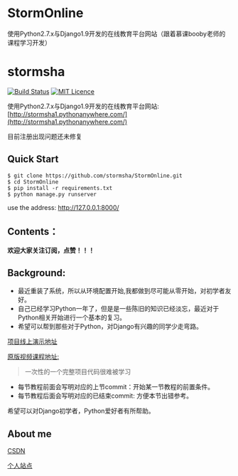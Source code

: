 # StormOnline
使用Python2.7.x与Django1.9开发的在线教育平台网站（跟着慕课booby老师的课程学习开发）

# stormsha

[![Build Status](https://travis-ci.org/stormsha/hexoBlog-Github.svg?branch=master)](https://travis-ci.org/stormsha/hexoBlog-Github)
[![MIT Licence](https://badges.frapsoft.com/os/mit/mit.svg?v=103)](https://opensource.org/licenses/mit-license.php)

使用Python2.7.x与Django1.9开发的在线教育平台网站: [http://stormsha1.pythonanywhere.com/](http://stormsha1.pythonanywhere.com/)

目前注册出现问题还未修复

## Quick Start
    $ git clone https://github.com/stormsha/StormOnline.git
    $ cd StormOnline
    $ pip install -r requirements.txt
    $ python manage.py runserver


use the address: http://127.0.0.1:8000/

## Contents：


**欢迎大家关注订阅，点赞！！！**

## Background:

- 最近重装了系统，所以从环境配置开始,我都做到尽可能从零开始，对初学者友好。
- 自己已经学习Python一年了，但是是一些陈旧的知识已经淡忘，最近对于Python相关开始进行一个基本的复习。
- 希望可以帮到那些对于Python，对Django有兴趣的同学少走弯路。

[项目线上演示地址](http://stormsha1.pythonanywhere.com/)

[原版视频课程地址:](https://coding.imooc.com/learn/list/78.html)

>一次性的一个完整项目代码很难被学习

- 每节教程前面会写明对应的上节commit：开始某一节教程的前置条件。
- 每节教程后面会写明对应的已结束commit: 方便本节出错参考。

希望可以对Django初学者，Python爱好者有所帮助。

## About me
[CSDN](https://blog.csdn.net/sxc1414749109)

[个人站点](https://stormsha.com/)



